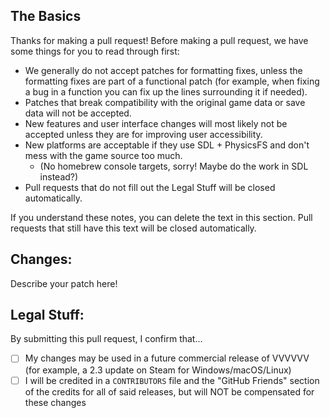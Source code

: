 ## The Basics

Thanks for making a pull request! Before making a pull request, we have some
things for you to read through first:

- We generally do not accept patches for formatting fixes, unless the formatting
  fixes are part of a functional patch (for example, when fixing a bug in a
  function you can fix up the lines surrounding it if needed).
- Patches that break compatibility with the original game data or save data will
  not be accepted.
- New features and user interface changes will most likely not be accepted
  unless they are for improving user accessibility.
- New platforms are acceptable if they use SDL + PhysicsFS and don't mess with
  the game source too much.
    - (No homebrew console targets, sorry! Maybe do the work in SDL instead?)
- Pull requests that do not fill out the Legal Stuff will be closed
  automatically.

If you understand these notes, you can delete the text in this section. Pull
requests that still have this text will be closed automatically.


## Changes:

Describe your patch here!


## Legal Stuff:

By submitting this pull request, I confirm that...

- [ ] My changes may be used in a future commercial release of VVVVVV (for
  example, a 2.3 update on Steam for Windows/macOS/Linux)
- [ ] I will be credited in a `CONTRIBUTORS` file and the "GitHub Friends"
  section of the credits for all of said releases, but will NOT be compensated
  for these changes
